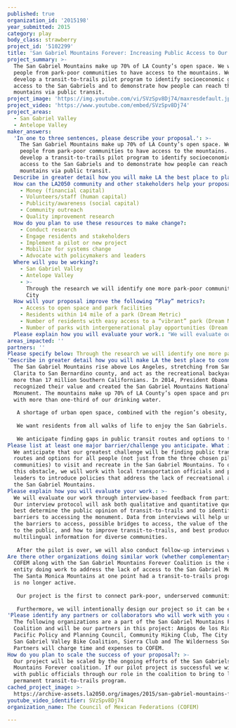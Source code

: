 ```yaml
---
published: true
organization_id: '2015198'
year_submitted: 2015
category: play
body_class: strawberry
project_id: '5102299'
title: 'San Gabriel Mountains Forever: Increasing Public Access to Our Local Mountains'
project_summary: >-
  The San Gabriel Mountains make up 70% of LA County’s open space. We want
  people from park-poor communities to have access to the mountains. We will
  develop a transit-to-trails pilot program to identify socioeconomic gaps in
  access to the San Gabriels and to demonstrate how people can reach the
  mountains via public transit. 
project_image: 'https://img.youtube.com/vi/SVzSpv8Dj74/maxresdefault.jpg'
project_video: 'https://www.youtube.com/embed/SVzSpv8Dj74'
project_areas:
  - San Gabriel Valley
  - Antelope Valley
maker_answers:
  'In one to three sentences, please describe your proposal.': >-
    The San Gabriel Mountains make up 70% of LA County’s open space. We want
    people from park-poor communities to have access to the mountains. We will
    develop a transit-to-trails pilot program to identify socioeconomic gaps in
    access to the San Gabriels and to demonstrate how people can reach the
    mountains via public transit. 
  Describe in greater detail how you will make LA the best place to play.: "The San Gabriel Mountains rise above Los Angeles, stretching from Santa Clarita to San Bernardino county, and act as the recreational backyard for more than 17 million Southern Californians. In 2014, President Obama recognized their value and created the San Gabriel Mountains National Monument. The mountains make up 70% of LA County’s open space and provide us with more than one-third of our drinking water. \r\n\r\nA shortage of urban open space, combined with the region’s obesity, diabetes, and asthma crises, positions these mountains as an essential recreational space. Despite their proximity to millions of people, the San Gabriels are not accessible to many LA County residents because of socioeconomic barriers. The limited public transit options and shortage of multilingual information make it difficult for some communities to learn that the mountains are there for public use and enjoyment. Without remedying these barriers, residents without cars will continue to lack access to this incredible place.\r\n\r\nWe want residents from all walks of life to enjoy the San Gabriels. Therefore, we propose a pilot that will get people from underserved communities to the mountains. The project will consist of research to identify the neighborhoods that would benefit the most from visiting and learning about the San Gabriels. We will then identify locations in the forest that could be easily accessed for recreation as well as potential public transit routes for getting there. Next,  we will select three communities to participate. Through public engagement and education, we will invite residents from these communities to attend an outing to the San Gabriel Mountains on free shuttle buses.  The shuttle service will allow people with no cars and few monetary resources to spend a day in the mountains. All information we gather will be multilingual and widely distributed both to participants and to the greater public through our promotoras network and online social media engagement.  \r\n\r\nWe anticipate finding gaps in public transit routes and options to the San Gabriel Mountains. This is important because we will take this information back to public officials and leaders to highlight the need for a transit-to-trails type program such as weekend shuttles to the mountains. We will enlist the participants to help us advocate for increased access through policy. Thus our project will address the environmental justice issue of disparate access to open space in Los Angeles County."
  How can the LA2050 community and other stakeholders help your proposal succeed?:
    - Money (financial capital)
    - Volunteers/staff (human capital)
    - Publicity/awareness (social capital)
    - Community outreach
    - Quality improvement research
  How do you plan to use these resources to make change?:
    - Conduct research
    - Engage residents and stakeholders
    - Implement a pilot or new project
    - Mobilize for systems change
    - Advocate with policymakers and leaders
  Where will you be working?:
    - San Gabriel Valley
    - Antelope Valley
    - >-
      Through the research we will identify one more park-poor community in LA
      City
  How will your proposal improve the following “Play” metrics?:
    - Access to open space and park facilities
    - Residents within 1⁄4 mile of a park (Dream Metric)
    - Number of residents with easy access to a “vibrant” park (Dream Metric)
    - Number of parks with intergenerational play opportunities (Dream Metric)
  Please explain how you will evaluate your work.: "We will evaluate our work through interview-based feedback from participants. Our interview protocol will ask both qualitative and quantitative questions to best determine the public opinion of transit-to-trails and to identify barriers to accessing the monument. Data from interviews will help us identify the barriers to access, possible bridges to access, the value of the mountains to the public, and how to improve transit-to-trails, and best produce multilingual information for diverse communities.\r\n\r\nAfter the pilot is over, we will also conduct follow-up interviews with participants to determine if they have since visited the mountains, why or why not, and if they see a need for Transit-to-Trails. In addition to interviewing pilot participants, we will interview non-participants to identify unanticipated barriers to access. "
areas_impacted: ''
partners: ''
Please specify below: Through the research we will identify one more park-poor community in LA City
'Describe in greater detail how you will make LA the best place to connect:': >-
  The San Gabriel Mountains rise above Los Angeles, stretching from Santa
  Clarita to San Bernardino county, and act as the recreational backyard for
  more than 17 million Southern Californians. In 2014, President Obama
  recognized their value and created the San Gabriel Mountains National
  Monument. The mountains make up 70% of LA County’s open space and provide us
  with more than one-third of our drinking water. 
   
   A shortage of urban open space, combined with the region’s obesity, diabetes, and asthma crises, positions these mountains as an essential recreational space. Despite their proximity to millions of people, the San Gabriels are not accessible to many LA County residents because of socioeconomic barriers. The limited public transit options and shortage of multilingual information make it difficult for some communities to learn that the mountains are there for public use and enjoyment. Without remedying these barriers, residents without cars will continue to lack access to this incredible place.
   
   We want residents from all walks of life to enjoy the San Gabriels. Therefore, we propose a pilot that will get people from underserved communities to the mountains. The project will consist of research to identify the neighborhoods that would benefit the most from visiting and learning about the San Gabriels. We will then identify locations in the forest that could be easily accessed for recreation as well as potential public transit routes for getting there. Next, we will select three communities to participate. Through public engagement and education, we will invite residents from these communities to attend an outing to the San Gabriel Mountains on free shuttle buses. The shuttle service will allow people with no cars and few monetary resources to spend a day in the mountains. All information we gather will be multilingual and widely distributed both to participants and to the greater public through our promotoras network and online social media engagement. 
   
   We anticipate finding gaps in public transit routes and options to the San Gabriel Mountains. This is important because we will take this information back to public officials and leaders to highlight the need for a transit-to-trails type program such as weekend shuttles to the mountains. We will enlist the participants to help us advocate for increased access through policy. Thus our project will address the environmental justice issue of disparate access to open space in Los Angeles County.
Please list at least one major barrier/challenge you anticipate. What is your strategy for overcoming these obstacles?: >-
  We anticipate that our greatest challenge will be finding public transit
  routes and options for all people (not just from the three chosen pilot
  communities) to visit and recreate in the San Gabriel Mountains. To overcome
  this obstacle, we will work with local transportation officials and public
  leaders to introduce policies that address the lack of recreational access to
  the San Gabriel Mountains.
Please explain how you will evaluate your work.: >-
  We will evaluate our work through interview-based feedback from participants.
  Our interview protocol will ask both qualitative and quantitative questions to
  best determine the public opinion of transit-to-trails and to identify
  barriers to accessing the monument. Data from interviews will help us identify
  the barriers to access, possible bridges to access, the value of the mountains
  to the public, and how to improve transit-to-trails, and best produce
  multilingual information for diverse communities.
   
   After the pilot is over, we will also conduct follow-up interviews with participants to determine if they have since visited the mountains, why or why not, and if they see a need for Transit-to-Trails. In addition to interviewing pilot participants, we will interview non-participants to identify unanticipated barriers to access.
Are there other organizations doing similar work (whether complementary or competitive)? What is unique about your proposed approach?: >-
  COFEM along with the San Gabriel Mountains Forever Coalition is the only
  entity doing work to address the lack of access to the San Gabriel Mountains.
  The Santa Monica Mountains at one point had a transit-to-trails program but it
  is no longer active. 
   
   Our project is the first to connect park-poor, underserved communities to the mountains via public transit options. Not only do we intend to connect residents to the national monument, we will also provide information about using public transit to visit the mountains and about recreational opportunities (trails, picnic site, ranger stations, restrooms, etc...) once in the monument. 
   
   Furthermore, we will intentionally design our project so it can be exported to other communities. We envision our project as a case study that can be emulated- at the grassroots level- in metropolitan areas outside of Los Angeles.
'Please identify any partners or collaborators who will work with you on this project. How much of the $100,000 grant award will each partner receive?': >-
  The following organizations are a part of the San Gabriel Mountains Forever
  Coalition and will be our partners in this project: Amigos de los Rios, Asian
  Pacific Policy and Planning Council, Community Hiking Club, The City Project,
  San Gabriel Valley Bike Coalition, Sierra Club and The Wilderness Society.
  Partners will charge time and expenses to COFEM.
How do you plan to scale the success of your proposal?: >-
  Our project will be scaled by the ongoing efforts of the San Gabriels
  Mountains Forever coalition. If our pilot project is successful we will work
  with public officials through our role in the coalition to bring to life a
  permanent transit-to-trails program.
cached_project_image: >-
  https://archive-assets.la2050.org/images/2015/san-gabriel-mountains-forever-increasing-public-access-to-our-local-mountains/img.youtube.com/vi/SVzSpv8Dj74/maxresdefault.jpg
youtube_video_identifier: SVzSpv8Dj74
organization_name: The Council of Mexican Federations (COFEM)

---
```

